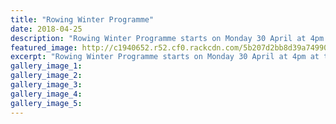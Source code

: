 ```yaml
---
title: "Rowing Winter Programme"
date: 2018-04-25
description: "Rowing Winter Programme starts on Monday 30 April at 4pm at the Aramoho Rowing Club..."
featured_image: http://c1940652.r52.cf0.rackcdn.com/5b207d2bb8d39a74990023a0/rowing-programme-top-much-better.gif
excerpt: "Rowing Winter Programme starts on Monday 30 April at 4pm at the Aramoho Rowing Club."
gallery_image_1: 
gallery_image_2: 
gallery_image_3: 
gallery_image_4: 
gallery_image_5: 
---
```

